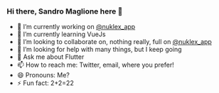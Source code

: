 ### Hi there, Sandro Maglione here 👋

- 🔭 I’m currently working on [@nuklex_app](https://nuklex.com/)
- 🌱 I’m currently learning VueJs
- 👯 I’m looking to collaborate on, nothing really, full on [@nuklex_app](https://nuklex.com/)
- 🤔 I’m looking for help with many things, but I keep going
- 💬 Ask me about Flutter
- 📫 How to reach me: Twitter, email, where you prefer!
- 😄 Pronouns: Me?
- ⚡ Fun fact: 2+2=22
